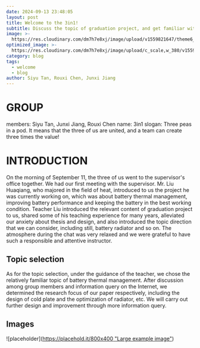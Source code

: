```yaml
---
date: 2024-09-13 23:48:05
layout: post
title: Welcome to the 3in1! 
subtitle: Discuss the topic of graduation project, and get familiar with each other
image: >-
  https://res.cloudinary.com/dm7h7e8xj/image/upload/v1559821647/theme6_qeeojf.jpg
optimized_image: >-
  https://res.cloudinary.com/dm7h7e8xj/image/upload/c_scale,w_380/v1559821647/theme6_qeeojf.jpg
category: blog
tags:
  - welcome
  - blog
author: Siyu Tan, Rouxi Chen, Junxi Jiang
---
```


# GROUP
members: Siyu Tan, Junxi Jiang, Rouxi Chen
name: 3in1
slogan: Three peas in a pod.
It means that the three of us are united, and a team can create three times the value!

# INTRODUCTION
On the morning of September 11, the three of us went to the supervisor's office together. We had our first meeting with the supervisor. Mr. Liu Huaqiang, who majored in the field of heat, introduced to us the project he was currently working on, which was about battery thermal management, improving battery performance and keeping the battery in the best working condition. Teacher Liu introduced the relevant content of graduation project to us, shared some of his teaching experience for many years, alleviated our anxiety about thesis and design, and also introduced the topic direction that we can consider, including still, battery radiator and so on. The atmosphere during the chat was very relaxed and we were grateful to have such a responsible and attentive instructor.

## Topic selection
As for the topic selection, under the guidance of the teacher, we chose the relatively familiar topic of battery thermal management. After discussion among group members and information query on the Internet, we determined the research focus of our paper respectively, including the design of cold plate and the optimization of radiator, etc. We will carry out further design and improvement through more information query.

## Images
![placeholder]([https://placehold.it/800x400 "Large example image"](https://kdocs.cn/l/ckD1D3uTWmFV))
